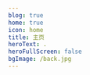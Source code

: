 ```yaml
---
blog: true
home: true
icon: home
title: 主页
heroText: .
heroFullScreen: false
bgImage: /back.jpg
---
```


